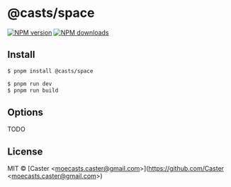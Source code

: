 # @casts/space

[![NPM version](https://img.shields.io/npm/v/@casts/space.svg?style=flat)](https://npmjs.org/package/@casts/space)
[![NPM downloads](http://img.shields.io/npm/dm/@casts/space.svg?style=flat)](https://npmjs.org/package/@casts/space)

## Install

```bash
$ pnpm install @casts/space
```

```bash
$ pnpm run dev
$ pnpm run build
```

## Options

TODO

## License

MIT © [Caster &lt;moecasts.caster@gmail.com&gt;](https://github.com/Caster &lt;moecasts.caster@gmail.com&gt;)
